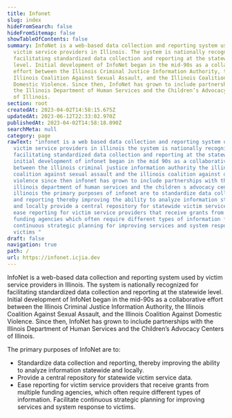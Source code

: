 ```yaml
---
title: Infonet
slug: index
hideFromSearch: false
hideFromSitemap: false
showTableOfContents: false
summary: InfoNet is a web-based data collection and reporting system used by
  victim service providers in Illinois. The system is nationally recognized for
  facilitating standardized data collection and reporting at the statewide
  level. Initial development of InfoNet began in the mid-90s as a collaborative
  effort between the Illinois Criminal Justice Information Authority, the
  Illinois Coalition Against Sexual Assault, and the Illinois Coalition Against
  Domestic Violence. Since then, InfoNet has grown to include partnerships with
  the Illinois Department of Human Services and the Children’s Advocacy Centers
  of Illinois.
section: root
createdAt: 2023-04-02T14:58:15.675Z
updatedAt: 2023-06-12T22:33:02.970Z
publishedAt: 2023-04-02T14:58:18.090Z
searchMeta: null
category: page
rawText: "infonet is a web based data collection and reporting system used by
  victim service providers in illinois the system is nationally recognized for
  facilitating standardized data collection and reporting at the statewide level
  initial development of infonet began in the mid 90s as a collaborative effort
  between the illinois criminal justice information authority the illinois
  coalition against sexual assault and the illinois coalition against domestic
  violence since then infonet has grown to include partnerships with the
  illinois department of human services and the children s advocacy centers of
  illinois the primary purposes of infonet are to standardize data collection
  and reporting thereby improving the ability to analyze information statewide
  and locally provide a central repository for statewide victim service data
  ease reporting for victim service providers that receive grants from multiple
  funding agencies which often require different types of information facilitate
  continuous strategic planning for improving services and system response to
  victims "
draft: false
navigation: true
path: /
url: https://infonet.icjia.dev
---
```


InfoNet is a web-based data collection and reporting system used by victim service providers in Illinois. The system is nationally recognized for facilitating standardized data collection and reporting at the statewide level. Initial development of InfoNet began in the mid-90s as a collaborative effort between the Illinois Criminal Justice Information Authority, the Illinois Coalition Against Sexual Assault, and the Illinois Coalition Against Domestic Violence. Since then, InfoNet has grown to include partnerships with the Illinois Department of Human Services and the Children’s Advocacy Centers of Illinois.

The primary purposes of InfoNet are to:

- Standardize data collection and reporting, thereby improving the ability to analyze information statewide and locally.
- Provide a central repository for statewide victim service data.
- Ease reporting for victim service providers that receive grants from multiple funding agencies, which often require different types of information.
Facilitate continuous strategic planning for improving services and system response to victims.
